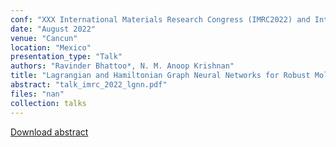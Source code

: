 ```yaml
---
conf: "XXX International Materials Research Congress (IMRC2022) and International Conference on Advanced Materials (ICAM2021)"
date: "August 2022"
venue: "Cancun"
location: "Mexico"
presentation_type: "Talk"
authors: "Ravinder Bhattoo*, N. M. Anoop Krishnan"
title: "Lagrangian and Hamiltonian Graph Neural Networks for Robust Molecular Simulations"
abstract: "talk_imrc_2022_lgnn.pdf"
files: "nan"
collection: talks
---
```


<!--  -->

[Download abstract]({{site.author.baseurl}}/files/talks/talk_imrc_2022_lgnn.pdf)